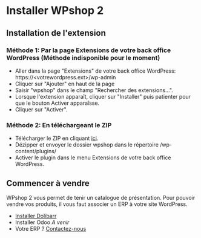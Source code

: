 # Installer WPshop 2

## Installation de l'extension

### Méthode 1: Par la page Extensions de votre back office WordPress (Méthode indisponible pour le moment)

* Aller dans la page "Extensions" de votre back office WordPress: https://<votrewordpress.ext>/wp-admin
* Cliquer sur "Ajouter" en haut de la page
* Saisir "wpshop" dans le champ "Rechercher des extensions...".
* Lorsque l'extension apparaît, cliquer sur "Installer" puis patienter pour que le bouton Activer apparaîsse.
* Cliquer sur "Activer".

### Méthode 2: En téléchargeant le ZIP

* Télécharger le ZIP en cliquant [ici](https://github.com/Eoxia/wpshop/archive/2.0.0.zip).
* Dézipper et envoyer le dossier wpshop dans le répertoire /wp-content/plugins/
* Activer le plugin dans le menu Extensions de votre back office WordPress.

## Commencer à vendre

WPshop 2 vous permet de tenir un catalogue de présentation.
Pour pouvoir vendre vos produits, il vous faut associer un ERP à votre site WordPress.

* [Installer Dolibarr](https://github.com/Eoxia/wpshop-docs/blob/master/pages/installation/erp-dolibarr.md)
* Installer Odoo *A venir*
* Votre ERP ? [Contactez-nous](https://www.eoxia.com/contact/)

